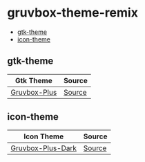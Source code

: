 

# gruvbox-theme-remix

* [gtk-theme](#gtk-theme)
* [icon-theme](#icon-theme)


## gtk-theme

| Gtk Theme | Source |
| --- | --- |
| [Gruvbox-Plus](asset/overlay/usr/share/themes/Gruvbox-Plus) | [Source](https://github.com/SylEleuth/gruvbox-plus-gtk) |


## icon-theme

| Icon Theme | Source |
| --- | --- |
| [Gruvbox-Plus-Dark](asset/overlay/usr/share/icons/Gruvbox-Plus-Dark) | [Source](https://github.com/SylEleuth/gruvbox-plus-icon-pack) |
